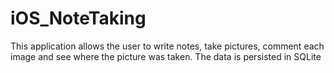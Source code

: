 # iOS_NoteTaking
This application allows the user to write notes, take pictures, comment each image and see where the picture was taken. The data is persisted in SQLite
